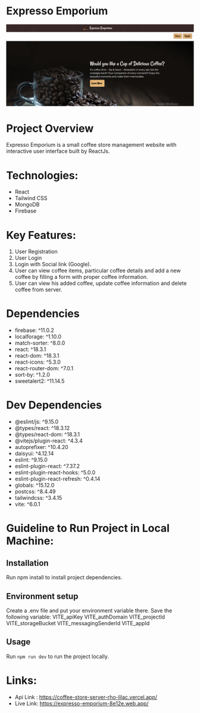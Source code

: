 # Expresso Emporium

![Alt text](src/assets/images/projectdemo.png)

# Project Overview 
Expresso Emporium is a small coffee store management website with interactive user interface built by ReactJs.

# Technologies: 
* React
* Tailwind CSS
* MongoDB
* Firebase

# Key Features: 
1. User Registration
2. User Login
3. Login with Social link (Google).
4. User can view coffee items, particular coffee details and add a new coffee by filling a form with proper coffee information.
5. User can view his added coffee, update coffee information and delete coffee from server.

# Dependencies

* firebase: ^11.0.2
* localforage: ^1.10.0
* match-sorter: ^8.0.0
* react: ^18.3.1
* react-dom: ^18.3.1
* react-icons: ^5.3.0
* react-router-dom: ^7.0.1
* sort-by: ^1.2.0
* sweetalert2: ^11.14.5

# Dev Dependencies

* @eslint/js: ^9.15.0
* @types/react: ^18.3.12
* @types/react-dom: ^18.3.1
* @vitejs/plugin-react: ^4.3.4
* autoprefixer: ^10.4.20
* daisyui: ^4.12.14
* eslint: ^9.15.0
* eslint-plugin-react: ^7.37.2
* eslint-plugin-react-hooks: ^5.0.0
* eslint-plugin-react-refresh: ^0.4.14
* globals: ^15.12.0
* postcss: ^8.4.49
* tailwindcss: ^3.4.15
* vite: ^6.0.1

# Guideline to Run Project in Local Machine:

## Installation

Run npm install to install project dependencies.

## Environment setup
Create a .env file and put your environment variable there. Save the following variable:
VITE_apiKey
VITE_authDomain
VITE_projectId
VITE_storageBucket
VITE_messagingSenderId
VITE_appId

## Usage
Run `npm run dev` to run the project locally.

# Links: 

* Api Link : https://coffee-store-server-rho-lilac.vercel.app/
* Live Link: https://expresso-emporium-8e12e.web.app/